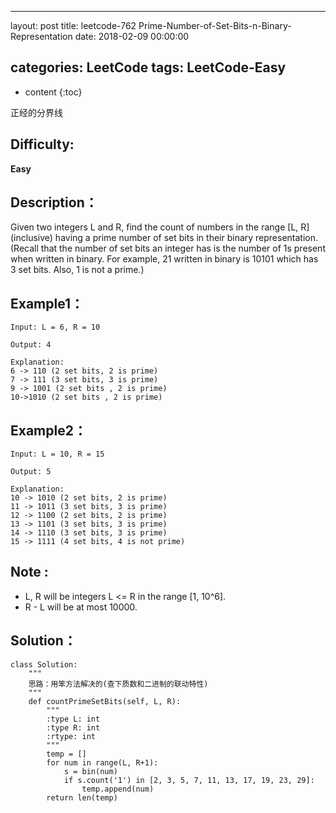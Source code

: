 
---
layout: post
title:  leetcode-762 Prime-Number-of-Set-Bits-n-Binary-Representation
date:   2018-02-09 00:00:00

categories: LeetCode
tags: LeetCode-Easy
---

* content
{:toc}

正经的分界线





## Difficulty:

**Easy**

## Description：

Given two integers L and R, find the count of numbers in the range [L, R] 
(inclusive) having a prime number of set bits in their binary representation.
(Recall that the number of set bits an integer has is the number of 1s present 
when written in binary. For example, 21 written in binary is 10101 which has 3 set bits. 
Also, 1 is not a prime.) 

## Example1：

```
Input: L = 6, R = 10

Output: 4

Explanation:
6 -> 110 (2 set bits, 2 is prime)
7 -> 111 (3 set bits, 3 is prime)
9 -> 1001 (2 set bits , 2 is prime)
10->1010 (2 set bits , 2 is prime)
```

## Example2：

```
Input: L = 10, R = 15

Output: 5

Explanation:
10 -> 1010 (2 set bits, 2 is prime)
11 -> 1011 (3 set bits, 3 is prime)
12 -> 1100 (2 set bits, 2 is prime)
13 -> 1101 (3 set bits, 3 is prime)
14 -> 1110 (3 set bits, 3 is prime)
15 -> 1111 (4 set bits, 4 is not prime)
```

## Note :

- L, R will be integers L <= R in the range [1, 10^6].
- R - L will be at most 10000.

## Solution：

```
class Solution:
    """
    思路：用笨方法解决的(查下质数和二进制的联动特性)
    """
    def countPrimeSetBits(self, L, R):
        """
        :type L: int
        :type R: int
        :rtype: int
        """
        temp = []
        for num in range(L, R+1):
            s = bin(num)
            if s.count('1') in [2, 3, 5, 7, 11, 13, 17, 19, 23, 29]:
                temp.append(num)
        return len(temp)
```